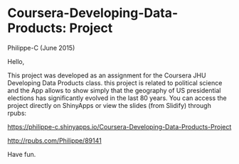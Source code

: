 # Coursera-Developing-Data-Products: Project

Philippe-C (June 2015)

Hello,

This project was developed as an assignment for the Coursera JHU Developing Data Products class.
this project is related to political science and the App allows to show simply that the geography of US presidential elections has significantly evolved in the last 80 years.
You can access the project directly on ShinyApps or view the slides (from Slidify) through rpubs:

https://philippe-c.shinyapps.io/Coursera-Developing-Data-Products-Project

http://rpubs.com/Philippe/89141

Have fun.



